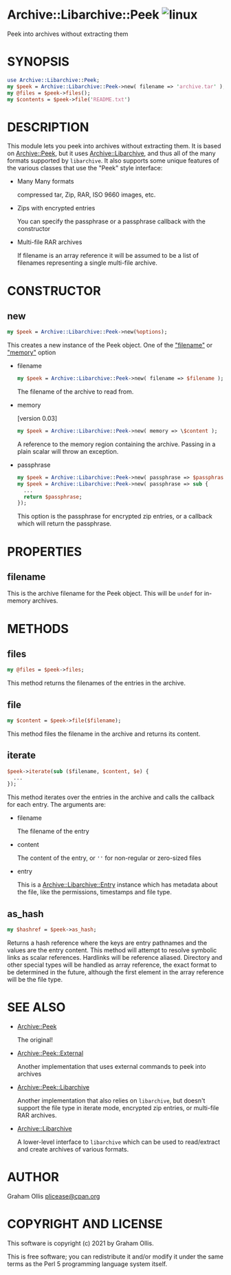# Archive::Libarchive::Peek ![linux](https://github.com/uperl/Archive-Libarchive-Peek/workflows/linux/badge.svg)

Peek into archives without extracting them

# SYNOPSIS

```perl
use Archive::Libarchive::Peek;
my $peek = Archive::Libarchive::Peek->new( filename => 'archive.tar' );
my @files = $peek->files();
my $contents = $peek->file('README.txt')
```

# DESCRIPTION

This module lets you peek into archives without extracting them.  It is based on [Archive::Peek](https://metacpan.org/pod/Archive::Peek), but it uses [Archive::Libarchive](https://metacpan.org/pod/Archive::Libarchive),
and thus all of the many formats supported by `libarchive`.  It also supports some unique features of the various classes that use
the "Peek" style interface:

- Many Many formats

    compressed tar, Zip, RAR, ISO 9660 images, etc.

- Zips with encrypted entries

    You can specify the passphrase or a passphrase callback with the constructor

- Multi-file RAR archives

    If filename is an array reference it will be assumed to be a list of filenames
    representing a single multi-file archive.

# CONSTRUCTOR

## new

```perl
my $peek = Archive::Libarchive::Peek->new(%options);
```

This creates a new instance of the Peek object.  One of the ["filename"](#filename) or
["memory"](#memory) option

- filename

    ```perl
    my $peek = Archive::Libarchive::Peek->new( filename => $filename );
    ```

    The filename of the archive to read from.

- memory

    \[version 0.03\]

    ```perl
    my $peek = Archive::Libarchive::Peek->new( memory => \$content );
    ```

    A reference to the memory region containing the archive.  Passing in a plain
    scalar will throw an exception.

- passphrase

    ```perl
    my $peek = Archive::Libarchive::Peek->new( passphrase => $passphrase );
    my $peek = Archive::Libarchive::Peek->new( passphrase => sub {
      ...
      return $passphrase;
    });
    ```

    This option is the passphrase for encrypted zip entries, or a
    callback which will return the passphrase.

# PROPERTIES

## filename

This is the archive filename for the Peek object.  This will be `undef` for in-memory archives.

# METHODS

## files

```perl
my @files = $peek->files;
```

This method returns the filenames of the entries in the archive.

## file

```perl
my $content = $peek->file($filename);
```

This method files the filename in the archive and returns its content.

## iterate

```perl
$peek->iterate(sub ($filename, $content, $e) {
  ...
});
```

This method iterates over the entries in the archive and calls the callback for each
entry.  The arguments are:

- filename

    The filename of the entry

- content

    The content of the entry, or `''` for non-regular or zero-sized files

- entry

    This is a [Archive::Libarchive::Entry](https://metacpan.org/pod/Archive::Libarchive::Entry) instance which has metadata about the
    file, like the permissions, timestamps and file type.

## as\_hash

```perl
my $hashref = $peek->as_hash;
```

Returns a hash reference where the keys are entry pathnames and the values are the
entry content.  This method will attempt to resolve symbolic links as scalar references.
Hardlinks will be reference aliased.  Directory and other special types will be handled
as array reference, the exact format to be determined in the future, although the first
element in the array reference will be the file type.

# SEE ALSO

- [Archive::Peek](https://metacpan.org/pod/Archive::Peek)

    The original!

- [Archive::Peek::External](https://metacpan.org/pod/Archive::Peek::External)

    Another implementation that uses external commands to peek into archives

- [Archive::Peek::Libarchive](https://metacpan.org/pod/Archive::Peek::Libarchive)

    Another implementation that also relies on `libarchive`, but doesn't support
    the file type in iterate mode, encrypted zip entries, or multi-file RAR archives.

- [Archive::Libarchive](https://metacpan.org/pod/Archive::Libarchive)

    A lower-level interface to `libarchive` which can be used to read/extract and create
    archives of various formats.

# AUTHOR

Graham Ollis <plicease@cpan.org>

# COPYRIGHT AND LICENSE

This software is copyright (c) 2021 by Graham Ollis.

This is free software; you can redistribute it and/or modify it under
the same terms as the Perl 5 programming language system itself.

